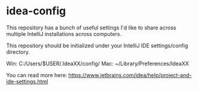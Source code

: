 idea-config
===========

This repository has a bunch of useful settings I'd like to share across multiple IntelliJ installations across computers.

This repository should be initialized under your IntelliJ IDE settings/config directory.

Win: C:/Users/$USER/.IdeaXX/config/
Mac: ~/Library/Preferences/IdeaXX

You can read more here: https://www.jetbrains.com/idea/help/project-and-ide-settings.html
